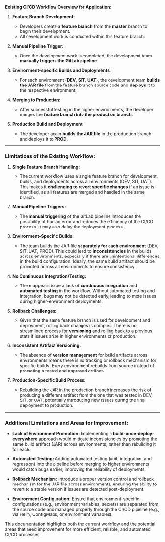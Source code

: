 **Existing CI/CD Workflow Overview for Application:**

1. **Feature Branch Development:**
   - Developers create a **feature branch** from the **master** branch to begin their development.
   - All development work is conducted within this feature branch.

2. **Manual Pipeline Trigger:**
   - Once the development work is completed, the development team **manually triggers the GitLab pipeline**.
   
3. **Environment-specific Builds and Deployments:**
   - For each environment (**DEV**, **SIT**, **UAT**), the development team **builds the JAR file** from the feature branch source code and **deploys** it to the respective environment.
   
4. **Merging to Production:**
   - After successful testing in the higher environments, the developer merges the **feature branch into the production branch**.
   
5. **Production Build and Deployment:**
   - The developer again **builds the JAR file** in the production branch and deploys it to **PROD**.

---

### **Limitations of the Existing Workflow:**

1. **Single Feature Branch Handling:**
   - The current workflow uses a single feature branch for development, builds, and deployments across all environments (DEV, SIT, UAT). This makes it **challenging to revert specific changes** if an issue is identified, as all features are merged and handled in the same branch.

2. **Manual Pipeline Triggers:**
   - The **manual triggering** of the GitLab pipeline introduces the possibility of human error and reduces the efficiency of the CI/CD process. It may also delay the deployment process.

3. **Environment-Specific Builds:**
   - The team builds the JAR file **separately for each environment** (DEV, SIT, UAT, PROD). This could lead to **inconsistencies** in the builds across environments, especially if there are unintentional differences in the build configuration. Ideally, the same build artifact should be promoted across all environments to ensure consistency.

4. **No Continuous Integration/Testing:**
   - There appears to be a lack of **continuous integration** and **automated testing** in the workflow. Without automated testing and integration, bugs may not be detected early, leading to more issues during higher-environment deployments.

5. **Rollback Challenges:**
   - Given that the same feature branch is used for development and deployment, rolling back changes is complex. There is no streamlined process for **versioning** and rolling back to a previous state if issues arise in higher environments or production.

6. **Inconsistent Artifact Versioning:**
   - The absence of **version management** for build artifacts across environments means there is no tracking or rollback mechanism for specific builds. Every environment rebuilds from source instead of promoting a tested and approved artifact.

7. **Production-Specific Build Process:**
   - Rebuilding the JAR in the production branch increases the risk of producing a different artifact from the one that was tested in DEV, SIT, or UAT, potentially introducing new issues during the final deployment to production.

---

### **Additional Limitations and Areas for Improvement:**

- **Lack of Environment Promotion:** Implementing a **build-once-deploy-everywhere** approach would mitigate inconsistencies by promoting the same build artifact (JAR) across environments, rather than rebuilding it for each.
  
- **Automated Testing:** Adding automated testing (unit, integration, and regression) into the pipeline before merging to higher environments would catch bugs earlier, improving the reliability of deployments.

- **Rollback Mechanism:** Introduce a proper version control and rollback mechanism for the JAR file across environments, ensuring the ability to revert to a stable version if issues are detected post-deployment.

- **Environment Configuration:** Ensure that environment-specific configurations (e.g., environment variables, secrets) are separated from the source code and managed properly through the CI/CD pipeline (e.g., via Helm, ConfigMaps, or environment variables).

This documentation highlights both the current workflow and the potential areas that need improvement for more efficient, reliable, and automated CI/CD processes.
